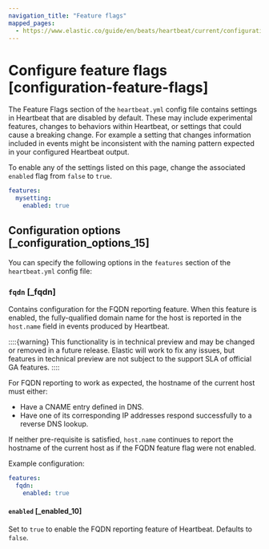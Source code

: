 ```yaml
---
navigation_title: "Feature flags"
mapped_pages:
  - https://www.elastic.co/guide/en/beats/heartbeat/current/configuration-feature-flags.html
---
```


# Configure feature flags [configuration-feature-flags]


The Feature Flags section of the `heartbeat.yml` config file contains settings in Heartbeat that are disabled by default. These may include experimental features, changes to behaviors within Heartbeat, or settings that could cause a breaking change. For example a setting that changes information included in events might be inconsistent with the naming pattern expected in your configured Heartbeat output.

To enable any of the settings listed on this page, change the associated `enabled` flag from `false` to `true`.

```yaml
features:
  mysetting:
    enabled: true
```


## Configuration options [_configuration_options_15]

You can specify the following options in the `features` section of the `heartbeat.yml` config file:


### `fqdn` [_fqdn]

Contains configuration for the FQDN reporting feature. When this feature is enabled, the fully-qualified domain name for the host is reported in the `host.name` field in events produced by Heartbeat.

::::{warning}
This functionality is in technical preview and may be changed or removed in a future release. Elastic will work to fix any issues, but features in technical preview are not subject to the support SLA of official GA features.
::::


For FQDN reporting to work as expected, the hostname of the current host must either:

* Have a CNAME entry defined in DNS.
* Have one of its corresponding IP addresses respond successfully to a reverse DNS lookup.

If neither pre-requisite is satisfied, `host.name` continues to report the hostname of the current host as if the FQDN feature flag were not enabled.

Example configuration:

```yaml
features:
  fqdn:
    enabled: true
```


#### `enabled` [_enabled_10]

Set to `true` to enable the FQDN reporting feature of Heartbeat. Defaults to `false`.

